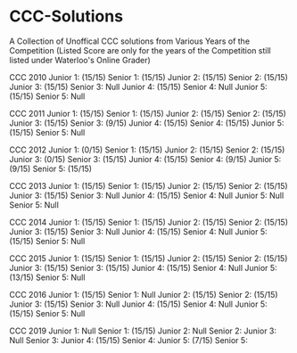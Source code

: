 # CCC-Solutions

A Collection of Unoffical CCC solutions from Various Years of the Competition (Listed Score are only for the years of the Competition still listed under Waterloo's Online Grader)

 CCC 2010
  Junior 1: (15/15) Senior 1: (15/15)
  Junior 2: (15/15) Senior 2: (15/15)
  Junior 3: (15/15) Senior 3: Null
  Junior 4: (15/15) Senior 4: Null
  Junior 5: (15/15) Senior 5: Null
  
 CCC 2011
  Junior 1: (15/15) Senior 1: (15/15)
  Junior 2: (15/15) Senior 2: (15/15)
  Junior 3: (15/15) Senior 3: (9/15)
  Junior 4: (15/15) Senior 4: (15/15)
  Junior 5: (15/15) Senior 5: Null

 CCC 2012
  Junior 1: (0/15)  Senior 1: (15/15)
  Junior 2: (15/15) Senior 2: (15/15)
  Junior 3: (0/15)  Senior 3: (15/15)
  Junior 4: (15/15) Senior 4: (9/15)
  Junior 5: (9/15)  Senior 5: (15/15)
  
 CCC 2013
  Junior 1: (15/15) Senior 1: (15/15) 
  Junior 2: (15/15) Senior 2: (15/15) 
  Junior 3: (15/15) Senior 3: Null 
  Junior 4: (15/15) Senior 4: Null
  Junior 5: Null    Senior 5: Null
  
 CCC 2014
  Junior 1: (15/15) Senior 1: (15/15) 
  Junior 2: (15/15) Senior 2: (15/15) 
  Junior 3: (15/15) Senior 3: Null
  Junior 4: (15/15) Senior 4: Null
  Junior 5: (15/15) Senior 5: Null
  
 CCC 2015
  Junior 1: (15/15) Senior 1: (15/15) 
  Junior 2: (15/15) Senior 2: (15/15) 
  Junior 3: (15/15) Senior 3: (15/15) 
  Junior 4: (15/15) Senior 4: Null
  Junior 5: (13/15) Senior 5: Null
  
 CCC 2016
  Junior 1: (15/15) Senior 1: Null
  Junior 2: (15/15) Senior 2: (15/15)
  Junior 3: (15/15) Senior 3: Null
  Junior 4: (15/15) Senior 4: Null
  Junior 5: (15/15) Senior 5: Null
  
 CCC 2019
  Junior 1: Null    Senior 1: (15/15) 
  Junior 2: Null    Senior 2:
  Junior 3: Null    Senior 3:
  Junior 4: (15/15) Senior 4:
  Junior 5: (7/15) Senior 5:  
